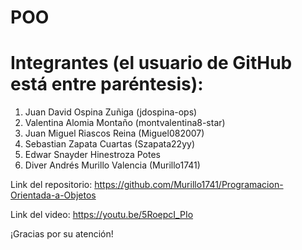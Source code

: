 # POO
# Integrantes (el usuario de GitHub está entre paréntesis):
1. Juan David Ospina Zuñiga (jdospina-ops)
2. Valentina Alomia Montaño (montvalentina8-star)
3. Juan Miguel Riascos Reina (Miguel082007)
4. Sebastian Zapata Cuartas (Szapata22yy)
5. Edwar Snayder Hinestroza Potes
6. Diver Andrés Murillo Valencia (Murillo1741)

Link del repositorio:
https://github.com/Murillo1741/Programacion-Orientada-a-Objetos

Link del video: 
https://youtu.be/5RoepcI_PIo

¡Gracias por su atención!